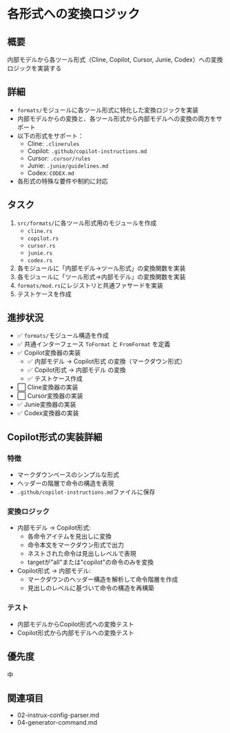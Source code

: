 # 各形式への変換ロジック

## 概要
内部モデルから各ツール形式（Cline, Copilot, Cursor, Junie, Codex）への変換ロジックを実装する

## 詳細
- `formats/`モジュールに各ツール形式に特化した変換ロジックを実装
- 内部モデルからの変換と、各ツール形式から内部モデルへの変換の両方をサポート
- 以下の形式をサポート：
  - Cline: `.clinerules`
  - Copilot: `.github/copilot-instructions.md`
  - Cursor: `.cursor/rules`
  - Junie: `.junie/guidelines.md`
  - Codex: `CODEX.md`
- 各形式の特殊な要件や制約に対応

## タスク
1. `src/formats/`に各ツール形式用のモジュールを作成
   - `cline.rs`
   - `copilot.rs`
   - `cursor.rs`
   - `junie.rs`
   - `codex.rs`
2. 各モジュールに「内部モデル→ツール形式」の変換関数を実装
3. 各モジュールに「ツール形式→内部モデル」の変換関数を実装
4. `formats/mod.rs`にレジストリと共通ファサードを実装
5. テストケースを作成

## 進捗状況
- ✅ `formats/`モジュール構造を作成
- ✅ 共通インターフェース `ToFormat` と `FromFormat` を定義
- ✅ Copilot変換器の実装
  - ✅ 内部モデル → Copilot形式 の変換（マークダウン形式）
  - ✅ Copilot形式 → 内部モデル の変換
  - ✅ テストケース作成
- ⬜ Cline変換器の実装
- ⬜ Cursor変換器の実装
- ✅ Junie変換器の実装
- ✅ Codex変換器の実装

## Copilot形式の実装詳細

### 特徴
- マークダウンベースのシンプルな形式
- ヘッダーの階層で命令の構造を表現
- `.github/copilot-instructions.md`ファイルに保存

### 変換ロジック
- 内部モデル → Copilot形式:
  - 各命令アイテムを見出しに変換
  - 命令本文をマークダウン形式で出力
  - ネストされた命令は見出しレベルで表現
  - targetが"all"または"copilot"の命令のみを変換
- Copilot形式 → 内部モデル:
  - マークダウンのヘッダー構造を解析して命令階層を作成
  - 見出しのレベルに基づいて命令の構造を再構築

### テスト
- 内部モデルからCopilot形式への変換テスト
- Copilot形式から内部モデルへの変換テスト

## 優先度
中

## 関連項目
- 02-instrux-config-parser.md
- 04-generator-command.md
